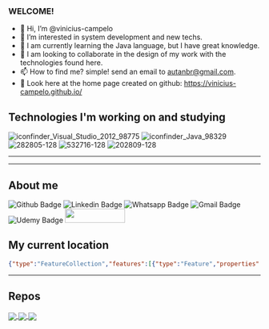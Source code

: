 ### WELCOME!

- 👋 Hi, I’m @vinicius-campelo
- 👀 I’m interested in system development and new techs.
- 🌱 I am currently learning the Java language, but I have great knowledge.
- 💞️ I am looking to collaborate in the design of my work with the technologies found here.
- 📫 How to find me? simple! send an email to autanbr@gmail.com.
- 👀 Look here at the home page created on github: https://vinicius-campelo.github.io/

## Technologies I'm working on and studying
![iconfinder_Visual_Studio_2012_98775](https://user-images.githubusercontent.com/74797865/112765408-6e8cc700-8fe3-11eb-8e00-09ee961521c0.png)
![iconfinder_Java_98329](https://user-images.githubusercontent.com/74797865/112765799-3be3ce00-8fe5-11eb-845d-281e808c5dd3.png)
![282805-128](https://user-images.githubusercontent.com/74797865/112765899-bc0a3380-8fe5-11eb-8c9f-d47d02190571.png)
![532716-128](https://user-images.githubusercontent.com/74797865/112766178-f2947e00-8fe6-11eb-8e5a-1384059cdf7c.png)
![202809-128](https://user-images.githubusercontent.com/74797865/112766582-d691dc00-8fe8-11eb-991f-3afeef01ea89.png)

---
---
## About me
![Github Badge](https://img.shields.io/badge/GitHub%20Pages-222222?style=for-the-badge&logo=GitHub%20Pages&logoColor=white&link=https://vinicius-campelo.github.io)
![Linkedin Badge](https://img.shields.io/badge/LinkedIn-0077B5?style=for-the-badge&logo=linkedin&logoColor=white&link=https://www.linkedin.com/feed/)
![Whatsapp Badge](https://img.shields.io/badge/WhatsApp-25D366?style=for-the-badge&logo=whatsapp&logoColor=white&link=https://wa.me/5561998035237?text=Ola!)
![Gmail Badge](https://img.shields.io/badge/Gmail-D14836?style=for-the-badge&logo=gmail&logoColor=white&link=mailto:autanbr@gmail.com)
![Udemy Badge](https://img.shields.io/badge/Udemy-EC5252?style=for-the-badge&logo=Udemy&logoColor=white&link=https://www.udemy.com/user/5692d86b-a52a-4fcf-ad7c-419f531b46c4/)
<img width="120px" height="28px" src="https://komarev.com/ghpvc/?username=vinicius-campelo&style=flat-square&color=blue" alt=""/>


## My current location

```geojson
{"type":"FeatureCollection","features":[{"type":"Feature","properties":{},"geometry":{"coordinates":[[[-48.055758424160246,-16.03927114036118],[-48.05553942428904,-16.03820066549298],[-48.05534101089387,-16.036643352094544],[-48.05509300679262,-16.03462519799008],[-48.05530795463764,-16.034053114832773],[-48.05613467712061,-16.033338008579065],[-48.055930876913465,-16.03307919551635],[-48.05494627518124,-16.033776433853532],[-48.04831386829534,-16.023965336943903],[-48.04738965754967,-16.022398786860265],[-48.04726883666734,-16.019184192519617],[-48.04720875466313,-16.01597225578749],[-48.046901131989415,-16.010562175910238],[-48.04665517167422,-16.00598574689218],[-48.05067785874735,-16.003494076443445],[-48.05308807571038,-16.00224730775591],[-48.05296502435226,-15.996721606104416],[-48.052903407331684,-15.994761573348313],[-48.061584155508854,-15.999159027333718],[-48.06660628169922,-16.001642776011522],[-48.06869883427839,-16.00265725602739],[-48.06942668010606,-16.002849663924167],[-48.07004534782527,-16.002534826153394],[-48.07122809493481,-16.001800202758034],[-48.07231986149799,-16.001222996767083],[-48.07319327474838,-16.001380416747708],[-48.079179809080955,-16.004283926444288],[-48.081690872176154,-16.005350865317936],[-48.08234593211367,-16.00608547565585],[-48.08300099205215,-16.00578813370126],[-48.08371064031769,-16.005490791304993],[-48.085421074600106,-16.006155438404264],[-48.08563942791292,-16.006522742431017],[-48.08556664347532,-16.00689004578308],[-48.085111740740956,-16.007327310796697],[-48.08416554305296,-16.007799555936685],[-48.083747032536934,-16.00813187592125],[-48.08349228700578,-16.00863910009437],[-48.08351048049897,-16.009733420326995],[-48.08354687271827,-16.01158739101122],[-48.082819028342186,-16.011657351832085],[-48.08285877596964,-16.0167594684023],[-48.0880936032745,-16.025209997655168],[-48.083938403812766,-16.027754707426098],[-48.07345978394844,-16.03406321649088],[-48.063526298710826,-16.040369708204523],[-48.06021493615589,-16.04216367320386],[-48.05774406011284,-16.0418761673633],[-48.055758424160246,-16.03927114036118]]],"type":"Polygon","bbox":[-48.0880936032745,-16.04216367320386,-48.04665517167422,-15.994761573348313]},"id":0},{"type":"Feature","properties":{"marker-color":"#6087fb","marker-size":"medium","marker-symbol":"circle"},"geometry":{"coordinates":[-48.07662217049656,-16.021788602076825],"type":"Point","bbox":[-48.07662217049656,-16.021788602076825,-48.07662217049656,-16.021788602076825]},"id":1},{"type":"Feature","properties":{"WIKI SISTEMAS":""},"geometry":{"coordinates":[-49.26493767683439,-16.69685711677701],"type":"Point"},"id":2},{"type":"Feature","properties":{},"geometry":{"type":"Polygon","coordinates":[[[-49.26506962119612,-16.695892363299787],[-49.26517379085092,-16.695897265061483],[-49.265276957310924,-16.695911923140663],[-49.265378127042,-16.69593619637424],[-49.26547632573844,-16.695969851001323],[-49.26557060770548,-16.696012562914298],[-49.265660064966376,-16.696063920780016],[-49.26574383600634,-16.696123430000917],[-49.2658211140691,-16.69619051747799],[-49.265891154926244,-16.696264537129785],[-49.265953284044464,-16.696344776114202],[-49.26600690308173,-16.696430461693293],[-49.26605149564988,-16.696520768674837],[-49.266086632287966,-16.69661482735916],[-49.2661119745986,-16.696711731914565],[-49.26612727850737,-16.696810549100825],[-49.26613239661397,-16.696910327256642],[-49.26612727961232,-16.697010105464578],[-49.266111976766055,-16.697108922805196],[-49.26608663543462,-16.697205827611267],[-49.26605149965481,-16.697299886632923],[-49.26600690779102,-16.697390194025512],[-49.26595328927715,-16.697475880073558],[-49.26589116048124,-16.697556119566826],[-49.26582111973292,-16.697630139747805],[-49.265743841561324,-16.69769722775406],[-49.26566007019906,-16.697756737483807],[-49.26557061241478,-16.69780809581849],[-49.265476329743365,-16.69785080814251],[-49.26537813018865,-16.697884463106924],[-49.26527695947837,-16.69790873659116],[-49.26517379195588,-16.697923394824702],[-49.26506962119612,-16.697928296638516],[-49.264965450436364,-16.697923394824702],[-49.26486228291387,-16.69790873659116],[-49.264761112203594,-16.697884463106924],[-49.26466291264888,-16.69785080814251],[-49.26456862997747,-16.69780809581849],[-49.26447917219318,-16.697756737483807],[-49.26439540083091,-16.69769722775406],[-49.264318122659326,-16.697630139747805],[-49.264248081911006,-16.697556119566826],[-49.264185953115096,-16.697475880073558],[-49.264132334601214,-16.697390194025512],[-49.26408774273743,-16.697299886632923],[-49.26405260695763,-16.697205827611267],[-49.26402726562619,-16.697108922805196],[-49.26401196277992,-16.697010105464578],[-49.264006845778276,-16.696910327256642],[-49.264011963884876,-16.696810549100825],[-49.264027267793644,-16.696711731914565],[-49.26405261010428,-16.69661482735916],[-49.264087746742355,-16.696520768674837],[-49.264132339310514,-16.696430461693293],[-49.26418595834778,-16.696344776114202],[-49.264248087466,-16.696264537129785],[-49.26431812832314,-16.69619051747799],[-49.2643954063859,-16.696123430000917],[-49.26447917742587,-16.696063920780016],[-49.26456863468676,-16.696012562914298],[-49.264662916653805,-16.695969851001323],[-49.26476111535025,-16.69593619637424],[-49.26486228508132,-16.695911923140663],[-49.264965451541315,-16.695897265061483],[-49.26506962119612,-16.695892363299787]]]}}],"bbox":[-48.0880936032745,-16.04216367320386,-48.04665517167422,-15.994761573348313]}
```
---
## Repos
<a href="https://github.com/vinicius-campelo/terraform">
  <img align="center" src="https://github-readme-stats.vercel.app/api/pin/?username=vinicius-campelo&repo=terraform&&theme=dark" />
</a>
<a href="https://github.com/vinicius-campelo/GlobalTeste">
  <img align="center" src="https://github-readme-stats.vercel.app/api/pin/?username=vinicius-campelo&repo=GlobalTeste&&theme=dark" />
</a>
<a href="https://github.com/vinicius-campelo/flask_site">
  <img align="center" src="https://github-readme-stats.vercel.app/api/pin/?username=vinicius-campelo&repo=flask_site&&theme=dark" />
</a>
